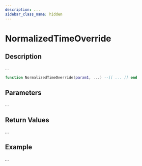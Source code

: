 ```yaml
---
description: ...
sidebar_class_name: hidden
---
```


# NormalizedTimeOverride

## Description

...

```lua
function NormalizedTimeOverride(param1, ...) --[[ ... ]] end
```

## Parameters

...

## Return Values

...

## Example

...


